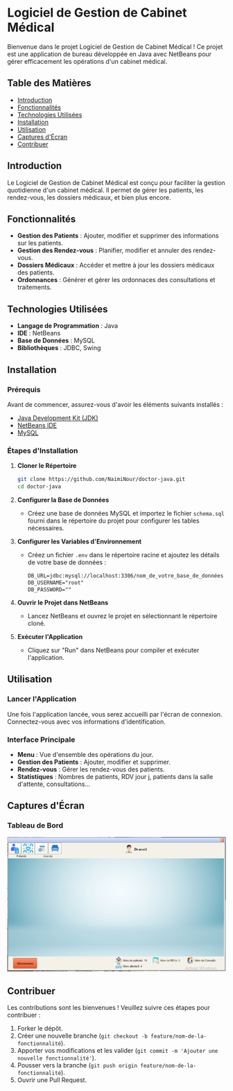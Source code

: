# Logiciel de Gestion de Cabinet Médical

Bienvenue dans le projet Logiciel de Gestion de Cabinet Médical ! Ce projet est une application de bureau développée en Java avec NetBeans pour gérer efficacement les opérations d'un cabinet médical.

## Table des Matières

- [Introduction](#introduction)
- [Fonctionnalités](#fonctionnalités)
- [Technologies Utilisées](#technologies-utilisées)
- [Installation](#installation)
- [Utilisation](#utilisation)
- [Captures d'Écran](#captures-d'écran)
- [Contribuer](#contribuer)


## Introduction

Le Logiciel de Gestion de Cabinet Médical est conçu pour faciliter la gestion quotidienne d'un cabinet médical. Il permet de gérer les patients, les rendez-vous, les dossiers médicaux, et bien plus encore.

## Fonctionnalités

- **Gestion des Patients** : Ajouter, modifier et supprimer des informations sur les patients.
- **Gestion des Rendez-vous** : Planifier, modifier et annuler des rendez-vous.
- **Dossiers Médicaux** : Accéder et mettre à jour les dossiers médicaux des patients.
- **Ordonnances** : Générer et gérer les ordonnaces des consultations et traitements.
  

## Technologies Utilisées

- **Langage de Programmation** : Java
- **IDE** : NetBeans
- **Base de Données** : MySQL
- **Bibliothèques** : JDBC, Swing

## Installation

### Prérequis

Avant de commencer, assurez-vous d'avoir les éléments suivants installés :

- [Java Development Kit (JDK)](https://www.oracle.com/java/technologies/javase-downloads.html)
- [NetBeans IDE](https://netbeans.apache.org/download/index.html)
- [MySQL](https://www.mysql.com/)

### Étapes d'Installation

1. **Cloner le Répertoire**

   ```bash
   git clone https://github.com/NaimiNour/doctor-java.git
   cd doctor-java
   ```

2. **Configurer la Base de Données**

   - Créez une base de données MySQL et importez le fichier `schema.sql` fourni dans le répertoire du projet pour configurer les tables nécessaires.

3. **Configurer les Variables d'Environnement**

   - Créez un fichier `.env` dans le répertoire racine et ajoutez les détails de votre base de données :

     ```
     DB_URL=jdbc:mysql://localhost:3306/nom_de_votre_base_de_données
     DB_USERNAME="root"
     DB_PASSWORD=""
     ```

4. **Ouvrir le Projet dans NetBeans**

   - Lancez NetBeans et ouvrez le projet en sélectionnant le répertoire cloné.

5. **Exécuter l'Application**

   - Cliquez sur "Run" dans NetBeans pour compiler et exécuter l'application.

## Utilisation

### Lancer l'Application

Une fois l'application lancée, vous serez accueilli par l'écran de connexion. Connectez-vous avec vos informations d'identification.

### Interface Principale

- **Menu** : Vue d'ensemble des opérations du jour.
- **Gestion des Patients** : Ajouter, modifier et supprimer.
- **Rendez-vous** : Gérer les rendez-vous des patients.
- **Statistiques** : Nombres de patients, RDV jour j, patients dans la salle d'attente, consultations...

## Captures d'Écran

### Tableau de Bord

![Tableau de Bord](src/app4.png)



## Contribuer

Les contributions sont les bienvenues ! Veuillez suivre ces étapes pour contribuer :

1. Forker le dépôt.
2. Créer une nouvelle branche (`git checkout -b feature/nom-de-la-fonctionnalité`).
3. Apporter vos modifications et les valider (`git commit -m 'Ajouter une nouvelle fonctionnalité'`).
4. Pousser vers la branche (`git push origin feature/nom-de-la-fonctionnalité`).
5. Ouvrir une Pull Request.

